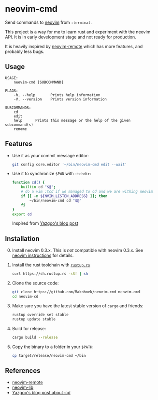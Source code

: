 neovim-cmd
==========

Send commands to [neovim](https://neovim.io/) from `:terminal`.

This project is a way for me to learn rust and experiment with
the neovim API. It is in early development stage and not ready for production.

It is heavily inspired by [neovim-remote](https://github.com/mhinz/neovim-remote)
which has more features, and probably less bugs.


Usage
-----

```
USAGE:
    neovim-cmd [SUBCOMMAND]

FLAGS:
    -h, --help       Prints help information
    -V, --version    Prints version information

SUBCOMMANDS:
    cd
    edit
    help      Prints this message or the help of the given subcommand(s)
    rename
```


Features
--------

- Use it as your commit message editor:
    ```sh
    git config core.editor '~/bin/neovim-cmd edit --wait'
    ```

- Use it to synchronize `$PWD` with `:tchdir`:
    ```sh
    function cd() {
        builtin cd "$@";
        # do a vim :tcd if we managed to cd and we are withing neovim
        if [[ -n ${NVIM_LISTEN_ADDRESS} ]]; then
            ~/bin/neovim-cmd cd "$@"
        fi
    }
    export cd
    ```
    Inspired from [Yazgoo's blog post](http://yazgoo.github.io/blag/neovim/terminal/multiplexer/tmux/2017/11/29/neovim-one-week-without-tmux.html)


Installation
------------

0. Install neovim 0.3.x. This is *not* compatible with neovim 0.3.x.
   See [neovim instructions](https://github.com/neovim/neovim/#install-from-package)
   for details.

1. Install the rust toolchain with [`rustup.rs`](https://rustup.rs/)

    ```sh
    curl https://sh.rustup.rs -sSf | sh
    ```

2. Clone the source code:

    ```sh
    git clone https://github.com/Makohoek/neovim-cmd neovim-cmd
    cd neovim-cd
    ```

3. Make sure you have the latest stable version of `cargo` and friends:

    ```sh
    rustup override set stable
    rustup update stable
    ```

4. Build for release:

    ```sh
    cargo build --release
    ```

5. Copy the binary to a folder in your `$PATH`:

    ```sh
    cp target/release/neovim-cmd ~/bin
    ```


References
----------
- [neovim-remote](https://github.com/mhinz/neovim-remote)
- [neovim-lib](https://github.com/daa84/neovim-lib)
- [Yazgoo's blog post about :cd](http://yazgoo.github.io/blag/neovim/terminal/multiplexer/tmux/2017/11/29/neovim-one-week-without-tmux.html)

